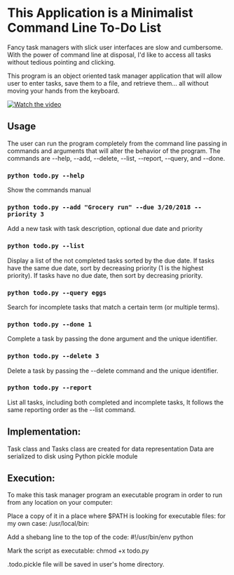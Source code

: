 # This Application is a Minimalist Command Line To-Do List
Fancy task managers with slick user interfaces are slow and cumbersome. With the power of command line at disposal, I'd like to access all tasks without tedious pointing and clicking.

This program is an object oriented task manager application that will allow user to enter tasks, save them to a file, and retrieve them... all without moving your hands from the keyboard.

[![Watch the video](https://img.youtube.com/vi/Bf1JCaIo9FM/maxresdefault.jpg)](https://youtu.be/Bf1JCaIo9FM)

## Usage
The user can run the program completely from the command line
passing in commands and arguments that will alter the behavior of the program.
The commands are --help, --add, --delete, --list, --report, --query, and --done. 

### `python todo.py --help`
Show the commands manual


### `python todo.py --add "Grocery run" --due 3/20/2018 --priority 3`
Add a new task with task description, optional due date and priority

### `python todo.py --list`
Display a list of the not completed tasks sorted by the due date.
If tasks have the same due date, sort by decreasing priority
(1 is the highest priority).
If tasks have no due date, then sort by decreasing priority.

### `python todo.py --query eggs`
Search for incomplete tasks that match a certain term (or multiple terms).

### `python todo.py --done 1`
Complete a task by passing the done argument and the unique identifier.

### `python todo.py --delete 3`
Delete a task by passing the --delete command and the unique identifier.

### `python todo.py --report`
List all tasks, including both completed and incomplete tasks,
It follows the same reporting order as the --list command.


## Implementation:
Task class and Tasks class are created for data representation
Data are serialized to disk using Python pickle module

## Execution:
To make this task manager program an executable program in order to 
run from any location on your computer:

Place a copy of it in a place where $PATH is looking for executable files:
for my own case: /usr/local/bin:

Add a shebang line to the top of the code:
  #!/usr/bin/env python

Mark the script as executable:
  chmod +x todo.py

.todo.pickle file will be saved in user's home directory.
